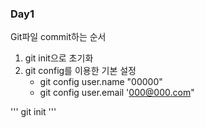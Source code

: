 ### Day1

Git파일 commit하는 순서
1. git init으로 초기화
2. git config를 이용한 기본 설정
    - git config user.name "00000"
    - git config user.email '000@000.com"

'''
    git init
'''
